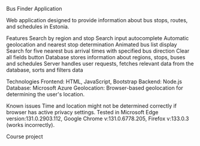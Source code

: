 Bus Finder Application

Web application designed to provide information about bus stops, routes, and schedules in Estonia.

Features
Search by region and stop
Search input autocomplete
Automatic geolocation and nearest stop determination
Animated bus list display
Search for five nearest bus arrival times with specified bus direction
Clear all fields button
Database stores information about regions, stops, buses and schedules
Server handles user requests, fetches relevant data from the database, sorts and filters data

Technologies
Frontend: HTML, JavaScript, Bootstrap
Backend: Node.js
Database: Microsoft Azure
Geolocation: Browser-based geolocation for determining the user's location.

Known issues
Time and location might not be determined correctly if browser has active privacy settings.
Tested in Microsoft Edge version:131.0.2903.112, Google Chrome v:131.0.6778.205, Firefox v:133.0.3 (works incorrectly).

Course project
